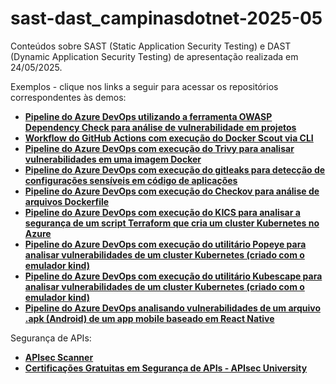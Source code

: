 # sast-dast_campinasdotnet-2025-05
Conteúdos sobre SAST (Static Application Security Testing) e DAST (Dynamic Application Security Testing) de apresentação realizada em 24/05/2025.

Exemplos - clique nos links a seguir para acessar os repositórios correspondentes às demos:
- [**Pipeline do Azure DevOps utilizando a ferramenta OWASP Dependency Check para análise de vulnerabilidade em projetos**](https://github.com/renatogroffe/AzureDevOps-OWASPDependencyCheck)
- [**Workflow do GitHub Actions com execução do Docker Scout via CLI**](https://github.com/renatogroffe/GitHubActions-DockerScout-DotNet6)
- [**Pipeline do Azure DevOps com execução do Trivy para analisar vulnerabilidades em uma imagem Docker**](https://github.com/renatogroffe/AzureDevOps-Trivy-kind)
- [**Pipeline do Azure DevOps com execução do gitleaks para detecção de configurações sensíveis em código de aplicações**](https://github.com/renatogroffe/azuredevops-gitleaks-dotnet6)
- [**Pipeline do Azure DevOps com execução do Checkov para análise de arquivos Dockerfile**](https://github.com/renatogroffe/AzureDevOps-Checkov-Dockerfile)
- [**Pipeline do Azure DevOps com execução do KICS para analisar a segurança de um script Terraform que cria um cluster Kubernetes no Azure**](https://github.com/renatogroffe/AzureDevOps-KICS-Terraform-AKS)
- [**Pipeline do Azure DevOps com execução do utilitário Popeye para analisar vulnerabilidades de um cluster Kubernetes (criado com o emulador kind)**](https://github.com/renatogroffe/AzureDevOps-Popeye-Kubernetes-kind)
- [**Pipeline do Azure DevOps com execução do utilitário Kubescape para analisar vulnerabilidades de um cluster Kubernetes (criado com o emulador kind)**](https://github.com/renatogroffe/azuredevops-kubescape-kubernetes-kind)
- [**Pipeline do Azure DevOps analisando vulnerabilidades de um arquivo .apk (Android) de um app mobile baseado em React Native**](https://github.com/renatogroffe/azurepipelines-reactnative-android-build-mobsf)

Segurança de APIs:
- [**APIsec Scanner**](https://cloud.apisecapps.com/)
- [**Certificações Gratuitas em Segurança de APIs - APIsec University**](https://cloud.apisecapps.com/)
